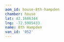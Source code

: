 ```yaml
---
aom_id: house-8th-hampden
chamber: house
lat: 42.1686344
lng: -72.5985433
name: 8th Hampden
van_id: '052'
---
```

